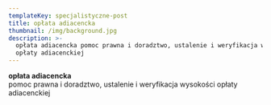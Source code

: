 ```yaml
---
templateKey: specjalistyczne-post
title: opłata adiacencka
thumbnail: /img/background.jpg
description: >-
  opłata adiacencka pomoc prawna i doradztwo, ustalenie i weryfikacja wysokości
  opłaty adiacenckiej
---
```

**opłata adiacencka**\
pomoc prawna i doradztwo, ustalenie i weryfikacja wysokości opłaty adiacenckiej
